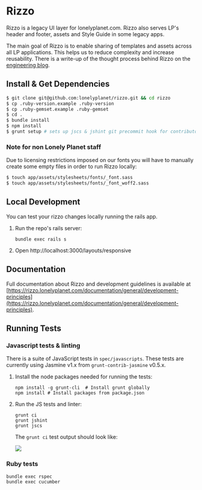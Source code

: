 # Rizzo

Rizzo is a legacy UI layer for lonelyplanet.com. Rizzo also serves LP's header and footer, assets and Style Guide in some legacy apps.

The main goal of Rizzo is to enable sharing of templates and assets across all LP applications. This helps us to reduce complexity and increase reusability. There is a write-up of the thought process behind Rizzo on the [engineering blog](http://engineering.lonelyplanet.com/2014/05/18/a-maintainable-styleguide.html).

## Install & Get Dependencies

```bash
$ git clone git@github.com:lonelyplanet/rizzo.git && cd rizzo
$ cp .ruby-version.example .ruby-version
$ cp .ruby-gemset.example .ruby-gemset
$ cd .
$ bundle install
$ npm install
$ grunt setup # sets up jscs & jshint git precommit hook for contributors, and inits the private font submodule
```

### Note for non Lonely Planet staff

Due to licensing restrictions imposed on our fonts you will have to manually create some empty files in order to run Rizzo locally:

```bash
$ touch app/assets/stylesheets/fonts/_font.sass
$ touch app/assets/stylesheets/fonts/_font_woff2.sass
```

## Local Development

You can test your rizzo changes locally running the rails app.

1. Run the repo's rails server:

   ```
   bundle exec rails s
   ```

2. Open http://localhost:3000/layouts/responsive

## Documentation

Full documentation about Rizzo and development guidelines is available at [https://rizzo.lonelyplanet.com/documentation/general/development-principles](https://rizzo.lonelyplanet.com/documentation/general/development-principles).

## Running Tests

### Javascript tests & linting

There is a suite of JavaScript tests in `spec/javascripts`. These tests are currently using Jasmine v1.x from `grunt-contrib-jasmine` v0.5.x.

1. Install the node packages needed for running the tests:

   ```shell
   npm install -g grunt-cli  # Install grunt globally
   npm install # Install packages from package.json
   ```

2. Run the JS tests and linter:

   ```shell
   grunt ci
   grunt jshint
   grunt jscs
   ```

   The `grunt ci` test output should look like:

   ![](http://d.pr/i/jSY4+)

### Ruby tests

```shell
bundle exec rspec
bundle exec cucumber
```
